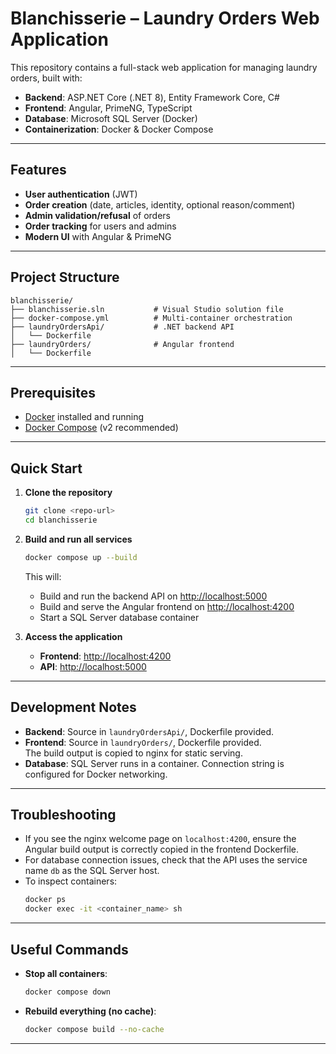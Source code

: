 # Blanchisserie – Laundry Orders Web Application

This repository contains a full-stack web application for managing laundry orders, built with:

- **Backend**: ASP.NET Core (.NET 8), Entity Framework Core, C#
- **Frontend**: Angular, PrimeNG, TypeScript
- **Database**: Microsoft SQL Server (Docker)
- **Containerization**: Docker & Docker Compose

---

## Features

- **User authentication** (JWT)
- **Order creation** (date, articles, identity, optional reason/comment)
- **Admin validation/refusal** of orders
- **Order tracking** for users and admins
- **Modern UI** with Angular & PrimeNG

---

## Project Structure

```
blanchisserie/
├── blanchisserie.sln           # Visual Studio solution file
├── docker-compose.yml          # Multi-container orchestration
├── laundryOrdersApi/           # .NET backend API
│   └── Dockerfile
├── laundryOrders/              # Angular frontend
│   └── Dockerfile
```

---

## Prerequisites

- [Docker](https://www.docker.com/products/docker-desktop) installed and running
- [Docker Compose](https://docs.docker.com/compose/) (v2 recommended)

---

## Quick Start

1. **Clone the repository**
   ```bash
   git clone <repo-url>
   cd blanchisserie
   ```

2. **Build and run all services**
   ```bash
   docker compose up --build
   ```
   This will:
   - Build and run the backend API on [http://localhost:5000](http://localhost:5000)
   - Build and serve the Angular frontend on [http://localhost:4200](http://localhost:4200)
   - Start a SQL Server database container

3. **Access the application**
   - **Frontend**: [http://localhost:4200](http://localhost:4200)
   - **API**: [http://localhost:5000](http://localhost:5000)

---

## Development Notes

- **Backend**: Source in `laundryOrdersApi/`, Dockerfile provided.
- **Frontend**: Source in `laundryOrders/`, Dockerfile provided.  
  The build output is copied to nginx for static serving.
- **Database**: SQL Server runs in a container. Connection string is configured for Docker networking.

---

## Troubleshooting

- If you see the nginx welcome page on `localhost:4200`, ensure the Angular build output is correctly copied in the frontend Dockerfile.
- For database connection issues, check that the API uses the service name `db` as the SQL Server host.
- To inspect containers:
  ```bash
  docker ps
  docker exec -it <container_name> sh
  ```

---

## Useful Commands

- **Stop all containers**:  
  ```bash
  docker compose down
  ```
- **Rebuild everything (no cache)**:  
  ```bash
  docker compose build --no-cache
  ```

---